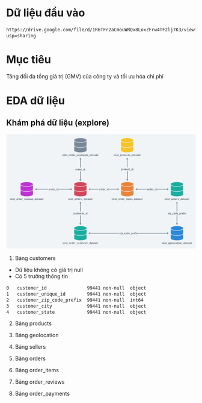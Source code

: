 # Dữ liệu đầu vào
```
https://drive.google.com/file/d/1R6TFr2aCmouWRQx8LoxZFrw4TF2lj7K3/view?usp=sharing
```
# Mục tiêu
Tăng đối đa tổng giá trị (GMV) của công ty và tối ưu hóa chi phí
# EDA dữ liệu
## Khám phá dữ liệu (explore)
![data schema](img/schema.png)
1) Bảng customers
* Dữ liệu không có giá trị null
* Có 5 trường thông tin
``` 
0   customer_id               99441 non-null  object
1   customer_unique_id        99441 non-null  object
2   customer_zip_code_prefix  99441 non-null  int64 
3   customer_city             99441 non-null  object
4   customer_state            99441 non-null  object
```
2) Bảng products

3) Bảng geolocation
4) Bảng sellers
5) Bảng orders
6) Bảng order_items
7) Bảng order_reviews
8) Bảng order_payments

